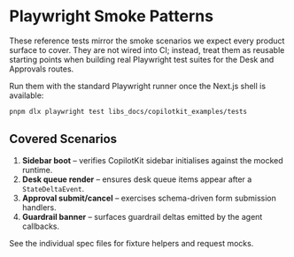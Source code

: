 # Playwright Smoke Patterns

These reference tests mirror the smoke scenarios we expect every product surface to
cover. They are not wired into CI; instead, treat them as reusable starting points when
building real Playwright test suites for the Desk and Approvals routes.

Run them with the standard Playwright runner once the Next.js shell is available:

```bash
pnpm dlx playwright test libs_docs/copilotkit_examples/tests
```

## Covered Scenarios

1. **Sidebar boot** – verifies CopilotKit sidebar initialises against the mocked runtime.
2. **Desk queue render** – ensures desk queue items appear after a `StateDeltaEvent`.
3. **Approval submit/cancel** – exercises schema-driven form submission handlers.
4. **Guardrail banner** – surfaces guardrail deltas emitted by the agent callbacks.

See the individual spec files for fixture helpers and request mocks.
